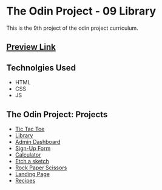 # The Odin Project - 09 Library
This is the 9th project of the odin project curriculum.

## <a href= "https://batoomer.github.io/odin-09-tic-tac-toe/">Preview Link</a><br>

## Technolgies Used
- HTML
- CSS
- JS 

## The Odin Project: Projects
- <a href= "https://github.com/batoomer/odin-09-tic-tac-toe/">Tic Tac Toe</a><br>
- <a href= "https://github.com/batoomer/odin-08-library/">Library</a><br>
- <a href= "https://github.com/batoomer/odin-07-admin-dashboard/">Admin Dashboard</a><br>
- <a href= "https://github.com/batoomer/odin-06-sign-up-form/">Sign-Up Form</a><br>
- <a href= "https://github.com/batoomer/odin-05-calculator/">Calculator</a><br>
- <a href= "https://github.com/batoomer/odin-04-etch-a-sketch/">Etch a sketch</a><br>
- <a href= "https://github.com/batoomer/odin-03-rock-paper-scissors/">Rock Paper Scissors</a><br>
- <a href= "https://github.com/batoomer/odin-02-landing-page">Landing Page</a><br>
- <a href= "https://github.com/batoomer/odin-01-recipes">Recipes</a><br>
